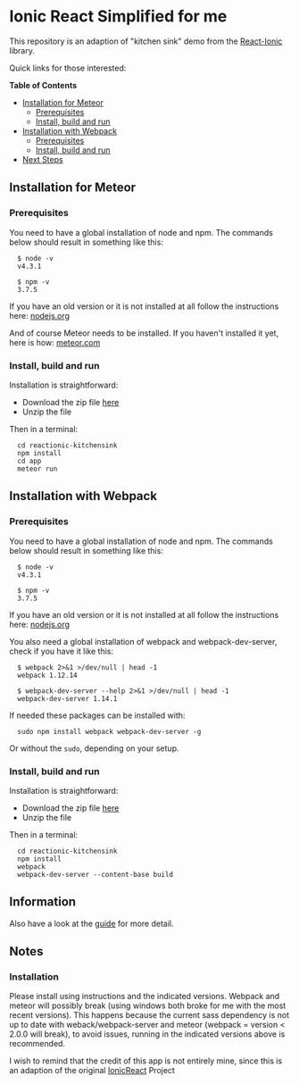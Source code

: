 # Ionic React Simplified for me #

This repository is an adaption of "kitchen sink" demo from the [React-Ionic](http://reactionic.github.io/) library.

Quick links for those interested:

**Table of Contents**

  - [Installation for Meteor](#installation-for-meteor)
    - [Prerequisites](#prerequisites)
    - [Install, build and run](#install-build-and-run)
  - [Installation with Webpack](#installation-with-webpack)
    - [Prerequisites](#prerequisites-1)
    - [Install, build and run](#install-build-and-run-1)
  - [Next Steps](#next-steps)

  ## Installation for Meteor ##

  ### Prerequisites ###

  You need to have a global installation of node and npm. The commands below should result in something like this:

      $ node -v
      v4.3.1

      $ npm -v
      3.7.5

  If you have an old version or it is not installed at all follow the instructions here: [nodejs.org](https://nodejs.org/)


  And of course Meteor needs to be installed. If you haven't installed it yet, here is
  how: [meteor.com](https://www.meteor.com/install)

  ### Install, build and run ###

  Installation is straightforward:

  * Download the zip file [here](https://github.com/reactionic/reactionic-kitchensink/archive/master.zip)
  * Unzip the file

  Then in a terminal:

      cd reactionic-kitchensink
      npm install
      cd app
      meteor run

  ## Installation with Webpack ##

  ### Prerequisites ###

  You need to have a global installation of node and npm. The commands below should result in something like this:

      $ node -v
      v4.3.1

      $ npm -v
      3.7.5

  If you have an old version or it is not installed at all follow the instructions here: [nodejs.org](https://nodejs.org/)

  You also need a global installation of webpack and webpack-dev-server, check if you have it like this:

      $ webpack 2>&1 >/dev/null | head -1
      webpack 1.12.14

      $ webpack-dev-server --help 2>&1 >/dev/null | head -1
      webpack-dev-server 1.14.1

  If needed these packages can be installed with:

      sudo npm install webpack webpack-dev-server -g


  Or without the `sudo`, depending on your setup.


  ### Install, build and run ###

  Installation is straightforward:

  * Download the zip file [here](https://github.com/reactionic/reactionic-kitchensink/archive/master.zip)
  * Unzip the file

  Then in a terminal:

      cd reactionic-kitchensink
      npm install
      webpack
      webpack-dev-server --content-base build


  ## Information ##

  Also have a look at the [guide](https://github.com/reactionic/reactionic/blob/master/GUIDE.md) for more detail.

  ## Notes ##

  ### Installation ###

  Please install using instructions and the indicated versions. Webpack and meteor will possibly break (using windows both broke for me with the most recent versions). This happens because the current sass dependency is not up to date with weback/webpack-server and meteor (webpack  = version < 2.0.0 will break), to avoid issues, running in the indicated versions above is recommended.

  I wish to remind that the credit of this app is not entirely mine, since this is an adaption of the original [IonicReact](http://reactionic.github.io/) Project

